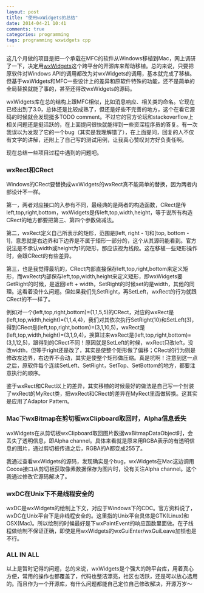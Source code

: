 ```yaml
--- 
layout: post
title: "使用wxWidgets的总结"
date: 2014-04-21 10:41
comments: true
categories: programming
tags: programming wxwidgets cpp
---
```


[wxWidgets]: http://www.wxwidgets.org "wxWidgets"

这几个月做的项目是把一个承载在MFC的软件从Windows移植到Mac，网上调研了一下，决定用[wxWidgets]这个跨平台的开源库来帮助移植。总的来说，只要把原软件对Windows API的调用都改为对wxWidgets的调用，基本就完成了移植。但基于wxWidgets和MFC一些设计上的差异和原软件特殊的功能，还不是简单的全局替换就能了事的，甚至还得改wxWidgets的源码。

wxWidgets库在总的结构上跟MFC相似，比如消息响应、相关类的命名。它现在已经出到了3.0，总体还是比较成熟了，但还是好些不完善的地方，这个在看它源码的时候就会发现挺多TODO comment。不过它的官方论坛和stackoverflow上相关问题还是挺活跃的，在上面提问很快就能得到一些资深程序员的答复。有一次我误以为发现了它的一个bug（其实是我理解错了），在上面提问，回复的人不仅有文字的讲解，还附上了自己写的测试用例，让我真心赞叹对方好负责任啊。

现在总结一些项目过程中遇到的问题吧。

<!-- more -->

### wxRect和CRect

Windows的CRect要替换成wxWidgets的wxRect真不能简单的替换，因为两者内部设计不一样。

第一，两者对应接口的入参有不同，最经典的是两者的构造函数，CRect是传left,top,right,bottom，wxWidgets是传left,top,width,height，等于说所有构造CRect的地方都要把第三、第四个参数做减法。

第二，wxRect定义自己所表示的矩形，范围是[left, right - 1]和[top, bottom - 1]，意思就是右边界和下边界是不属于矩形一部分的，这个从其源码能看到。官方说法是不承认width或height为1的矩形，那应该视为线段。这在移植一些矩形操作时，会跟CRect的有些差异。

第三，也是我觉得最坑的，CRect内部直接保存left,top,right,bottom来定义矩形，而wxRect内部保存left,top,width,height来定义矩形，即wxWidgets要GetRight的时候，是返回left + width，SetRight的时候set的是width，其他的同理。这看着没什么问题。但如果我们先SetRight，再SetLeft，wxRect的行为就跟CRect的不一样了。

例如对一个(left,top,right,bottom)=(1,1,5,5)的CRect，对应的wxRect是(left,top,width,height)=(1,1,4,4)，我们对其依次执行SetRight(10)和SetLeft(3)，得到CRect是(left,top,right,bottom)=(3,1,10,5)，wxRect是(left,top,width,height)=(3,1,9,4)，换算过来wxRect是(left,top,right,bottom)=(3,1,12,5)，跟得到的CRect不同！原因就是SetLeft的时候，wxRect只改left，没改width，但等于right还是改了，其实是使整个矩形做了偏移；CRect的行为则是修改左边界，右边界不会动，其实是使整个矩形做压缩。真是坑啊！注意到这一点之后，原软件每个连续SetLeft、SetRight，SetTop、SetBottom的地方，都要注意执行的顺序。

鉴于wxRect和CRect以上的差异，其实移植的时候最好的做法是自己写一个封装了wxRect的MyRect类，把wxRect和CRect的差异在MyRect里面做转换。这其实是应用了Adaptor Pattern。

### Mac下wxBitmap在剪切板wxClipboard取回时，Alpha信息丢失

wxWidgets在从剪切板wxClipboard取回图片数据wxBitmapDataObject时，会丢失了透明信息，即Alpha channel。具体来看就是原来用RGBA表示的有透明信息的图片，通过剪切板传递之后，RGBA的A都变成255了。

我通过查看wxWidgets的源码，发现确实是个bug，wxWidgets在Mac这边调用Cocoa接口从剪切板获取像素数据保存为图片时，没有关注Alpha channel。这个我通过修改它源码解决了。

### wxDC在Unix下不是线程安全的

wxDC是wxWidgets的绘制上下文，对应于Windows下的CDC。官方资料说了，wxDC在Unix平台下是非线程安全的。这里指的Unix平台具体是GTK(Linux)和OSX(Mac)。所以绘制的时候最好是下wxPaintEvent的响应函数里面做。在子线程做绘制不保证正确，即使是用wxWidgets的wxGuiEnter/wxGuiLeave加锁也是不行。

### ALL IN ALL

以上是暂时记得的问题，总的来说，wxWidgets是个强大的跨平台库，用着真心方便，常用的操作也都覆盖了，代码也整洁漂亮，社区也活跃，还是可以放心选用的。而且作为一个开源库，有什么问题都能自己定位自己修改解决，开源万岁～
